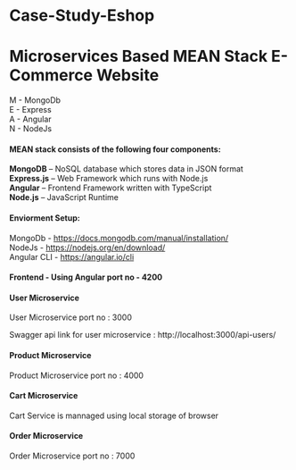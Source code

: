 # Case-Study-Eshop

<h1>Microservices Based MEAN Stack E-Commerce Website</h1>

M - MongoDb </br>
E - Express </br>
A - Angular </br>
N - NodeJs </br>

<h4>MEAN stack consists of the following four components:</h4>

<strong>MongoDB</strong> – NoSQL database which stores data in JSON format</br>
<strong>Express.js</strong> – Web Framework which runs with Node.js</br>
<strong>Angular</strong> – Frontend Framework written with TypeScript</br>
<strong>Node.js</strong> – JavaScript Runtime</br>

<h4>Enviorment Setup:</h4>

MongoDb - https://docs.mongodb.com/manual/installation/</br>
NodeJs - https://nodejs.org/en/download/</br>
Angular CLI - https://angular.io/cli</br>

<h4>Frontend - Using Angular port no - 4200</h4>

<h4>User Microservice </h4>

<p>User Microservice port no : 3000</p>
<p>Swagger api link for user microservice : http://localhost:3000/api-users/ </p>

<h4>Product Microservice </h4>

<p>Product Microservice port no : 4000</p>

<h4>Cart Microservice </h4>

<p>Cart Service is mannaged using local storage of browser</p>

<h4>Order Microservice </h4>
<p>Order Microservice port no : 7000</p>



